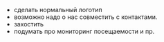 - сделать нормальный логотип
- возможно надо о нас совместить с контактами. 
- захостить
- подумать про мониторинг посещаемости и пр. 